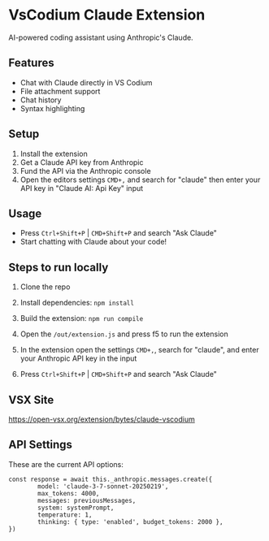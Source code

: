 # VsCodium Claude Extension

AI-powered coding assistant using Anthropic's Claude.

## Features
- Chat with Claude directly in VS Codium
- File attachment support
- Chat history
- Syntax highlighting

## Setup
1. Install the extension
2. Get a Claude API key from Anthropic
3. Fund the API via the Anthropic console
3. Open the editors settings `CMD+,` and search for "claude" then enter your API key in "Claude AI: Api Key" input

## Usage
- Press `Ctrl+Shift+P` | `CMD+Shift+P` and search "Ask Claude"
- Start chatting with Claude about your code!


## Steps to run locally

1. Clone the repo

2. Install dependencies:  ```npm install```

3. Build the extension: ```npm run compile```

4. Open the `/out/extension.js` and press f5 to run the extension

5. In the extension open the settings `CMD+,`, search for "claude", and enter your Anthropic API key in the input

6. Press `Ctrl+Shift+P` | `CMD+Shift+P` and search "Ask Claude"


## VSX Site

https://open-vsx.org/extension/bytes/claude-vscodium


## API Settings

These are the current API options:

```
const response = await this._anthropic.messages.create({
        model: 'claude-3-7-sonnet-20250219',
        max_tokens: 4000,
        messages: previousMessages,
        system: systemPrompt,
        temperature: 1,
        thinking: { type: 'enabled', budget_tokens: 2000 },
})
```